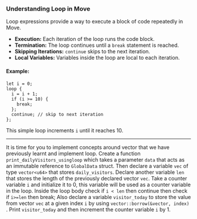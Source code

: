 ### Understanding Loop in Move

Loop expressions provide a way to execute a block of code repeatedly in Move.

-   **Execution:** Each iteration of the loop runs the code block.
-   **Termination:** The loop continues until a `break` statement is reached.
-   **Skipping Iterations:** `continue` skips to the next iteration.
-   **Local Variables:** Variables inside the loop are local to each iteration.

#### Example:
```
let i = 0;
loop {
  i = i + 1;
  if (i >= 10) {
    break;
  };
  continue; // skip to next iteration
};
```
This simple loop increments `i` until it reaches 10.

---

  It is time for you to implement concepts around vector that we have previously learnt and implement loop. Create a function `print_dailyVisitors_usingloop` which takes a parameter `data` that acts as an immutable reference to `GlobalData` struct. Then declare a variable `vec` of type `vector<u64>` that stores `daily_visitors`. Declare another variable `len` that stores the length of the previously declared vector `vec`. Take a counter variable `i` and initialize it to 0, this variable will be used as a counter variable in the loop. Inside the loop body check if `i < len` then continue then check if `i>=len` then break; Also declare a variable `visitor_today` to store the value from vector `vec` at a given index `i` by using 
  `vector::borrow(&vector, index)` . Print `visitor_today` and then increment the counter variable `i` by 1.
